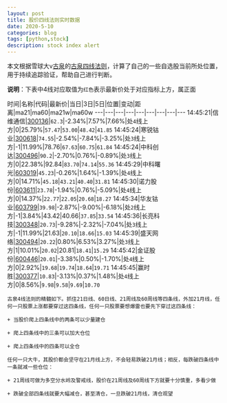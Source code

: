 ```yaml
---
layout: post
title: 股价四线法则实时数据
date: 2020-5-10
categories: blog
tags: [python,stock]
description: stock index alert
---
```



本文根据雪球大v[古泉](https://xueqiu.com/u/7148646888)的[古泉四线法则](https://xueqiu.com/7148646888/130498192)，计算了自己的一些自选股当前所处位置，用于持续追踪验证，帮助自己进行判断。

**说明**：下表中4线对应取值为`红色`表示最新价处于对应指标上方，属正面

时间|名称|代码|最新价|当日|3日|5日|位置|变动|距离|ma21|ma60|ma21w|ma60w
---|---|---|---|---|---|---|---|---
14:45:21|信维通信|[300136](https://xueqiu.com/S/SZ300136)|`62.3`|-2.34%|7.57%|7.66%|处`4`线上方|0|25.79%|`57.47`|`53.00`|`48.42`|`41.85`
14:45:24|寒锐钴业|[300618](https://xueqiu.com/S/SZ300618)|`74.55`|-2.54%|-7.84%|-3.25%|处`3`线上方|-1|11.99%|78.76|`67.63`|`60.75`|`61.84`
14:45:24|中科创达|[300496](https://xueqiu.com/S/SZ300496)|`90.2`|-2.70%|0.76%|-0.89%|处`3`线上方|0|22.38%|92.84|`83.70`|`74.14`|`55.36`
14:45:29|中科曙光|[603019](https://xueqiu.com/S/SH603019)|`45.23`|-0.26%|1.64%|-1.39%|处`4`线上方|0|14.71%|`45.18`|`43.21`|`40.40`|`31.81`
14:45:30|诺力股份|[603611](https://xueqiu.com/S/SH603611)|`23.78`|-1.94%|0.76%|-5.09%|处`4`线上方|0|14.37%|`22.77`|`22.05`|`20.68`|`18.27`
14:45:34|华友钴业|[603799](https://xueqiu.com/S/SH603799)|`39.98`|-2.87%|-9.00%|-6.18%|处`2`线上方|-1|3.84%|43.42|40.66|`37.85`|`33.54`
14:45:36|长亮科技|[300348](https://xueqiu.com/S/SZ300348)|`20.73`|-9.28%|-2.32%|-7.04%|处`3`线上方|-1|11.99%|21.63|`20.10`|`18.66`|`15.03`
14:45:39|盛天网络|[300494](https://xueqiu.com/S/SZ300494)|`20.22`|0.80%|6.53%|3.27%|处`3`线上方|1|10.01%|`20.02`|20.81|`18.41`|`15.29`
14:45:42|金证股份|[600446](https://xueqiu.com/S/SH600446)|`20.01`|-3.38%|0.50%|-1.70%|处`4`线上方|0|2.92%|`19.68`|`19.74`|`18.64`|`19.71`
14:45:45|赢时胜|[300377](https://xueqiu.com/S/SZ300377)|`10.83`|-3.13%|0.37%|1.48%|处`4`线上方|0|8.56%|`9.98`|`9.58`|`9.69`|`10.70`

```
古泉4线法则的精髓如下。抓住21日线、60日线、21周线及60周线等四条线，外加21月线，任何一只股票上涨都要穿过这四条线，任何一只股票要想爆雷也要先下穿过这四条线：

+ 当股价爬上四条线中的两条可以少量建仓

+ 爬上四条线中的三条可以加大仓位

+ 爬上四条线中的四条可以全仓

任何一只大牛，其股价都会坚守在21月线上方，不会轻易跌破21月线；相反，每跌破四条线中一条就减一些仓位：

+ 21周线可做为多空分水岭及警戒线，股价在21周线及60周线下方就要十分慎重，多看少做

+ 跌破全部四条线就要大幅减仓，甚至清仓，一旦跌破21月线，清仓观望
```